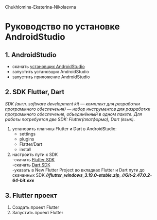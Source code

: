  Chukhlomina-Ekaterina-Nikolaevna
# Руководство по установке  AndroidStudio
## 1. AndroidStudio
- скачать [установщик AndroidStudio](https://developer.android.com/studio?hl=ru)
- запустить установщик AndroidStudio
- запустить приложение AndroidStudio
## 2. SDK Flutter, Dart
*SDK (англ. software development kit — комплект для разработки программного обеспечения) — набор инструментов для разработки программного обеспечения, объединённый в одном пакете. Для работы потребуется две SDK: Flutter(платформа), Dart (язык).*
1. установить плагины Flutter и Dart в AndroidStudio:
    - settings
    - plugins
    - Flatter/Dart
    - install
2. настроить пути к SDK  
    -скачать [Flutter SDK](https://docs.flutter.dev/release/archive)  
    -скачать [Dart SDK](https://dart.dev/get-dart)  
    -указать в New Flutter Project во вкладках Flutter и Dart пути до cкачанных SDK ***//flutter_windows_3.19.0-stable.zip***,  ***//Git-2.47.0.2-64-bit.exe***
## 3. Flutter проект
1. Создать проект Flutter
2. Запустить проект Flutter
